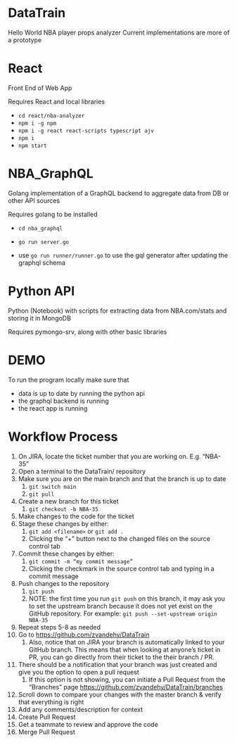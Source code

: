 # DataTrain

Hello World
NBA player props analyzer
Current implementations are more of a prototype

# React

Front End of Web App

Requires React and local libraries

- `cd react/nba-analyzer`
- `npm i -g npm`
- `npm i -g react react-scripts typescript ajv`
- `npm i`
- `npm start`

# NBA_GraphQL

Golang implementation of a GraphQL backend to aggregate data from DB or other API sources

Requires golang to be installed

- `cd nba_graphql`
- `go run server.go`

- use `go run runner/runner.go` to use the gql generator after updating the graphql schema

# Python API

Python (Notebook) with scripts for extracting data from NBA.com/stats and storing it in MongoDB

Requires pymongo-srv, along with other basic libraries

# DEMO

To run the program locally make sure that

- data is up to date by running the python api
- the graphql backend is running
- the react app is running

# Workflow Process

1. On JIRA, locate the ticket number that you are working on. E.g. “NBA-35”
2. Open a terminal to the DataTrain/ repository
3. Make sure you are on the main branch and that the branch is up to date
   1. `git switch main`
   2. `git pull`
4. Create a new branch for this ticket
   1. `git checkout -b NBA-35`
5. Make changes to the code for the ticket
6. Stage these changes by either:
   1. `git add <filename>` or `git add .`
   2. Clicking the “+” button next to the changed files on the source control tab
7. Commit these changes by either:
   1. `git commit -m “my commit message”`
   2. Clicking the checkmark in the source control tab and typing in a commit message
8. Push changes to the repository
   1. `git push`
   2. NOTE: the first time you run `git push` on this branch, it may ask you to set the upstream branch because it does not yet exist on the GitHub repository. For example: `git push --set-upstream origin NBA-35`
9. Repeat steps 5-8 as needed
10. Go to https://github.com/zvandehy/DataTrain
    1. Also, notice that on JIRA your branch is automatically linked to your GitHub branch. This means that when looking at anyone’s ticket in PR, you can go directly from their ticket to the their branch / PR.
11. There should be a notification that your branch was just created and give you the option to open a pull request
    1. If this option is not showing, you can initiate a Pull Request from the “Branches” page https://github.com/zvandehy/DataTrain/branches
12. Scroll down to compare your changes with the master branch & verify that everything is right
13. Add any comments/description for context
14. Create Pull Request
15. Get a teammate to review and approve the code
16. Merge Pull Request

